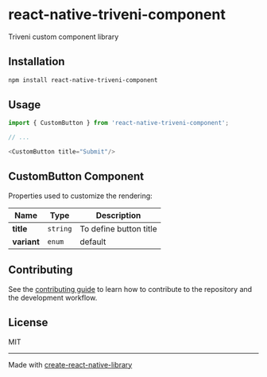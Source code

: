 # react-native-triveni-component

Triveni custom component library

## Installation

```sh
npm install react-native-triveni-component
```

## Usage


```js
import { CustomButton } from 'react-native-triveni-component';

// ...

<CustomButton title="Submit"/>
```

## CustomButton Component

Properties used to customize the rendering:

| Name              | Type   | Description                                                                                                          |
|-------------------|--------|----------------------------------------------------------------------------------------------------------------------|
| **title** | `string` | To define button title |
| **variant** | `enum` | default | border By default select default, select border display border type button. |


## Contributing

See the [contributing guide](CONTRIBUTING.md) to learn how to contribute to the repository and the development workflow.

## License

MIT

---

Made with [create-react-native-library](https://github.com/callstack/react-native-builder-bob)
